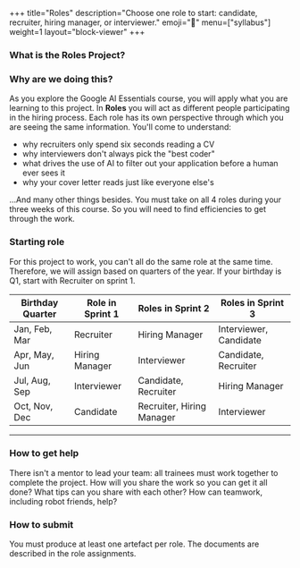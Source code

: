 +++
title="Roles"
description="Choose one role to start: candidate, recruiter, hiring manager, or interviewer."
emoji="🎩"
menu=["syllabus"]
weight=1
layout="block-viewer"
+++

### What is the Roles Project?

### Why are we doing this?

As you explore the Google AI Essentials course, you will apply what you are learning to this project. In **Roles** you will act as different people participating in the hiring process. Each role has its own perspective through which you are seeing the same information. You'll come to understand:

- why recruiters only spend six seconds reading a CV
- why interviewers don't always pick the "best coder"
- what drives the use of AI to filter out your application before a human ever sees it
- why your cover letter reads just like everyone else's

...And many other things besides. You must take on all 4 roles during your three weeks of this course. So you will need to find efficiencies to get through the work.

### Starting role

For this project to work, you can't all do the same role at the same time. Therefore, we will assign based on quarters of the year. If your birthday is Q1, start with Recruiter on sprint 1.

| Birthday Quarter | Role in Sprint 1 | Roles in Sprint 2         | Roles in Sprint 3      |
| ---------------- | ---------------- | ------------------------- | ---------------------- |
| Jan, Feb, Mar    | Recruiter        | Hiring Manager            | Interviewer, Candidate |
| Apr, May, Jun    | Hiring Manager   | Interviewer               | Candidate, Recruiter   |
| Jul, Aug, Sep    | Interviewer      | Candidate, Recruiter      | Hiring Manager         |
| Oct, Nov, Dec    | Candidate        | Recruiter, Hiring Manager | Interviewer            |

---

### How to get help

There isn't a mentor to lead your team: all trainees must work together to complete the project. How will you share the work so you can get it all done? What tips can you share with each other? How can teamwork, including robot friends, help?

### How to submit

You must produce at least one artefact per role. The documents are described in the role assignments.
